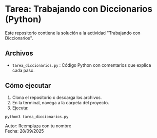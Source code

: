 # Tarea: Trabajando con Diccionarios (Python)

Este repositorio contiene la solución a la actividad "Trabajando con Diccionarios".

## Archivos
- `tarea_diccionarios.py` : Código Python con comentarios que explica cada paso.

## Cómo ejecutar
1. Clona el repositorio o descarga los archivos.
2. En la terminal, navega a la carpeta del proyecto.
3. Ejecuta:
```
python3 tarea_diccionarios.py
```

Autor: Reemplaza con tu nombre  
Fecha: 28/09/2025
